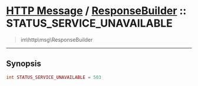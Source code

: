 # [HTTP Message](http.md) / [ResponseBuilder](http-ResponseBuilder.md) :: STATUS_SERVICE_UNAVAILABLE
 > im\http\msg\ResponseBuilder
____

## Synopsis
```php
int STATUS_SERVICE_UNAVAILABLE = 503
```
